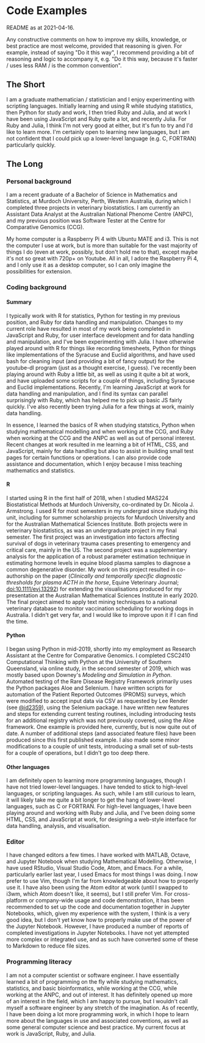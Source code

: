 # Code Examples

README as at 2021-04-16.

Any constructive comments on how to improve my skills, knowledge, or best
practice are most welcome, provided that reasoning is given.  For example,
instead of saying "Do it this way", I recommend providing a bit of reasoning
and logic to accompany it, e.g. "Do it this way, because it's faster / uses
less RAM / is the common convention".


## The Short

I am a graduate mathematician / statistician and I enjoy experimenting with
scripting languages.  Initially learning and using R while studying statistics,
then Python for study and work, I then tried Ruby and Julia, and at work I have
been using JavaScript and Ruby quite a lot, and recently Julia.  For Ruby and
Julia, I think I'm not very good at either, but it's fun to try and I'd like to
learn more.  I'm certainly open to learning new languages, but I am not
confident that I could pick up a lower-level language (e.g. C, FORTRAN)
particularly quickly.


## The Long


### Personal background

I am a recent graduate of a Bachelor of Science in Mathematics and Statistics,
at Murdoch University, Perth, Western Australia, during which I completed three
projects in veterinary biostatistics.  I am currently an Assistant Data Analyst
at the Australian National Phenome Centre (ANPC), and my previous position was
Software Tester at the Centre for Comparative Genomics (CCG).

My home computer is a Raspberry Pi 4 with Ubuntu MATE and i3.  This is not the
computer I use at work, but is more than suitable for the vast majority of
things I do (even at work, possibly, but don't hold me to that), except maybe
it's not so great with 720p+ on Youtube.  All in all, I adore the Raspberry Pi
4, and I only use it as a desktop computer, so I can only imagine the
possibilities for extension.


### Coding background

#### Summary

I typically work with R for statistics, Python for testing in my previous
position, and Ruby for data handling and manipulation.  Changes to my current
role have resulted in most of my work being completed in JavaScript and Ruby,
for user interface development and for data handling and manipulation, and I've
been experimenting with Julia.  I have otherwise played around with R for
things like recording timesheets, Python for things like implementations of the
Syracuse and Euclid algorithms, and have used bash for cleaning input (and
providing a bit of fancy output) for the youtube-dl program (just as a thought
exercise, I guess).  I've recently been playing around with Ruby a little bit,
as well as using it quite a bit at work, and have uploaded some scripts for a
couple of things, including Syracuse and Euclid implementations.  Recently, I'm
learning JavaScript at work for data handling and manipulation, and I find its
syntax can parallel surprisingly with Ruby, which has helped me to pick up
basic JS fairly quickly.  I've also recently been trying Julia for a few things
at work, mainly data handling.

In essence, I learned the basics of R when studying statstics, Python when
studying mathematical modelling and when working at the CCG, and Ruby when
working at the CCG and the ANPC as well as out of personal interest.  Recent
changes at work resulted in me learning a bit of HTML, CSS, and JavaScript,
mainly for data handling but also to assist in building small test pages for
certain functions or operations.  I can also provide code assistance and
documentation, which I enjoy because I miss teaching mathematics and
statistics.


#### R

I started using R in the first half of 2018, when I studied MAS224
Biostatistical Methods at Murdoch University, co-ordinated by Dr. Nicola J.
Armstrong.  I used R for most semesters in my undergrad since studying this
unit, including for summer scholarship projects for Murdoch University and for
the Australian Mathematical Sciences Institute.  Both projects were in
veterinary biostatistics, as was an undergraduate project in my final semester.
The first project was an investigation into factors affecting survival of dogs
in veterinary trauma cases presenting to emergency and critical care, mainly in
the US.  The second project was a supplementary analysis for the application of
a robust parameter estimation technique in estimating hormone levels in equine
blood plasma samples to diagnose a common degenerative disorder.  My work on
this project resulted in co-authorship on the paper (*Clinically and temporally
specific diagnostic thresholds for plasma ACTH in the horse*, Equine Veterinary
Journal; [doi:10.1111/evj.13292](https://doi.org/10.1111/evj.13292)) for
extending the visualisations produced for my presentation at the Australian
Mathematical Sciences Institute in early 2020.  The final project aimed to
apply text mining techniques to a national veterinary database to monitor
vaccination scheduling for working dogs in Australia.  I didn't get very far,
and I would like to improve upon it if I can find the time.


#### Python

I began using Python in mid-2019, shortly into my employment as Research
Assistant at the Centre for Comparative Genomics.  I completed CSC2410
Computational Thinking with Python at the University of Southern Queensland,
via online study, in the second semester of 2019, which was mostly based upon
Downey's *Modeling and Simulation in Python*.  Automated testing of the Rare
Disease Registry Framework primarily uses the Python packages Aloe and
Selenium.  I have written scripts for automation of the Patient Reported
Outcomes (PROMS) surveys, which were modified to accept input data via CSV as
requested by Lee Render (see [@id2359](https://github.com/id2359)), using the
Selenium package.  I have written new features and steps for extending current
testing routines, including introducing tests for an additional registry which
was not previously covered, using the Aloe framework.  One example is provided
here, currently, but is now quite out of date.  A number of additional steps
(and associated feature files) have been produced since this first published
example.  I also made some minor modifications to a couple of unit tests,
introducing a small set of sub-tests for a couple of operations, but I didn't
go too deep there.


#### Other languages

I am definitely open to learning more programming languages, though I have not
tried lower-level languages.  I have tended to stick to high-level languages,
or scripting languages.  As such, while I am still curious to learn, it will
likely take me quite a bit longer to get the hang of lower-level languages,
such as C or FORTRAN.  For high-level languages, I have been playing around and
working with Ruby and Julia, and I've been doing some HTML, CSS, and JavaScript
at work, for designing a web-style interface for data handling, analysis, and
visualisation.


### Editor

I have changed editors a few times.  I have worked with MATLAB, Octave, and
Jupyter Notebook when studying Mathematical Modelling.  Otherwise, I have used
RStudio, Visual Studio Code, Atom, and Emacs.  For a while, particularly
earlier last year, I used Emacs for most things I was doing.  I now prefer to
use Vim, though I'm far from knowledgeable about how to properly use it.  I
have also been using the Atom editor at work (until I swapped to i3wm, which
Atom doesn't like, it seems), but I still prefer Vim.  For cross-platform or
company-wide usage and code demonstration, it has been recommended to set up
the code and documentation together in Jupyter Notebooks, which, given my
experience with the system, I think is a very good idea, but I don't yet know
how to properly make use of the power of the Jupyter Notebook.  However, I have
produced a number of reports of completed investigations in Jupyter Notebooks.
I have not yet attempted more complex or integrated use, and as such have
converted some of these to Markdown to reduce file sizes.


### Programming literacy

I am not a computer scientist or software engineer.  I have essentially learned
a bit of programming on the fly while studying mathematics, statistics, and
basic bioinformatics, while working at the CCG, while working at the ANPC, and
out of interest.  It has definitely opened up more of an interest in the field,
which I am happy to pursue, but I wouldn't call myself a software engineer by
any stretch of the imagination.  As of recently, I have been doing a lot more
programming work, in which I hope to learn more about the languages in use and
associated conventions, as well as some general computer science and best
practice.  My current focus at work is JavaScript, Ruby, and Julia.
